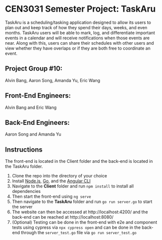 # CEN3031 Semester Project: TaskAru

TaskAru is a scheduling/tasking application designed to allow its users to plan out and keep track of how they spend their days, weeks, and even months. TaskAru users will be able to mark, log, and differentiate important events in a calendar and will receive notifications when those events are near. Along with this, users can share their schedules with other users and view whether they have overlaps or if they are both free to coordinate an event. 


Project Group #10: 
---

Alvin Bang, Aaron Song, Amanda Yu, Eric Wang

Front-End Engineers: 
---

Alvin Bang and Eric Wang

Back-End Engineers: 
---

Aaron Song and Amanda Yu

Instructions
---
The front-end is located in the Client folder and the back-end is located in the TaskAru folder. 
1. Clone the repo into the directory of your choice
2. Install [Node.js](https://nodejs.org/en/), [Go](https://go.dev/), and the [Angular CLI](https://angular.io/cli)
3. Navigate to the **Client** folder and run ```npm install``` to install all dependencies
4. Then start the front-end using ```ng serve``` 
5. Then navigate to the **TaskAru** folder and run ```go run server.go``` to start the server
6. The website can then be accessed at http://localhost:4200/ and the back-end can be reached at http://localhost:8080/ 
7. (Optional) Testing can be done in the front-end with e2e and component tests using cypress via  ```npx cypress open``` and can be done in the back-end through the ```server_test.go``` file via ```go run server_test.go```
